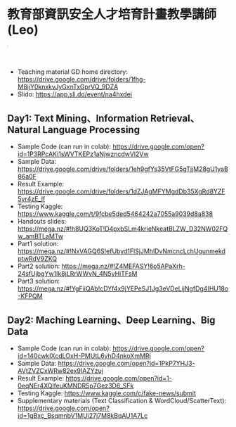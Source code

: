 # 教育部資訊安全人才培育計畫教學講師(Leo)
<img src="https://github.com/tychen5/NLP_FakeNewsDetection/raw/master/ISIP_Speaker/Poster.jpg" width=375 style="zoom:10%" />

* Teaching material GD home directory: https://drive.google.com/drive/folders/1fhg-M8ijY0knxkvJyGxnTxGprVQ_9DZA
* Slido: https://app.sli.do/event/na4hxdei 

## Day1: Text Mining、Information Retrieval、Natural Language Processing
* Sample Code (can run in colab): https://drive.google.com/open?id=1P3RPcAKi1sWVTKEPz1aNjwzncdwVl2Vw
* Sample Data: https://drive.google.com/drive/folders/1eh9gfYs35VtFG5gTjjM28gU1yaB86a0F
* Result Example: https://drive.google.com/drive/folders/1dZJAgMFYMgdDb35XgRd8YZF5yr4zE_lf
* Testing Kaggle: https://www.kaggle.com/t/9fcbe5ded5464242a7055a9039d8a838
* Handouts slides: https://mega.nz/#!h8UQ3KoT!D4pxbSLm4krieNkeatBLZW_D32NW02FQw_amBTLaMTw
* Part1 solution: https://mega.nz/#!NxVAGQ6S!efUbyd1FlSjJMhlDvNmcncLchUgunmekdptwRdV9ZKQ
* Part2 solution: https://mega.nz/#!Z4MEFASY!6o5APaXrh-24sfUjbgYw1Ik8jLRrWWvN_4N5yHiTFsM
* Part3 solution: https://mega.nz/#!YgFiiQAb!cDYf4x9jYEPeSJ1Jg3eVDeLijNgfDg4IHU18o-KFPQM

## Day2: Maching Learning、Deep Learning、Big Data
* Sample Code (can run in colab): https://drive.google.com/open?id=140cwkIXcdLOxH-PMUtL6yhD4nkoXmMRj
* Sample Data: https://drive.google.com/open?id=1PkP7YHJ3-AVtZVZCxWRw82ex9IAZYzuj
* Result Example: https://drive.google.com/open?id=1-0eqNEr4XQlfeuKMNDR5p7Gez3D6_SFk
* Testing Kaggle: https://www.kaggle.com/c/fake-news/submit
* Supplementary materials (Text Classification & WordCloud/ScatterText): https://drive.google.com/open?id=1gBxc_BsqmnbV1MUi27j7M8kBqAU1A7Lc
